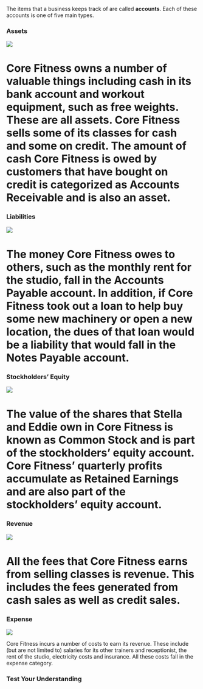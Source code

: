 The items that a business keeps track of are called **accounts**. Each of these accounts is one of five main types.

### Assets

![](./Chapter_1_Introduction_to_business_and_accounting_concepts/media/02_Accounts/image1.png)

# Core Fitness owns a number of valuable things including cash in its bank account and workout equipment, such as free weights. These are all assets. Core Fitness sells some of its classes for cash and some on credit. The amount of cash Core Fitness is owed by customers that have bought on credit is categorized as Accounts Receivable and is also an asset. 

### Liabilities

![](./Chapter_1_Introduction_to_business_and_accounting_concepts/media/02_Accounts/image2.png)

# The money Core Fitness owes to others, such as the monthly rent for the studio, fall in the Accounts Payable account. In addition, if Core Fitness took out a loan to help buy some new machinery or open a new location, the dues of that loan would be a liability that would fall in the Notes Payable account. 

### Stockholders’ Equity

![](./Chapter_1_Introduction_to_business_and_accounting_concepts/media/02_Accounts/image3.png)

# The value of the shares that Stella and Eddie own in Core Fitness is known as Common Stock and is part of the stockholders’ equity account. Core Fitness’ quarterly profits accumulate as Retained Earnings and are also part of the stockholders’ equity account. 

### Revenue

![](./Chapter_1_Introduction_to_business_and_accounting_concepts/media/02_Accounts/image4.png)

# All the fees that Core Fitness earns from selling classes is revenue. This includes the fees generated from cash sales as well as credit sales.

### Expense

![](./Chapter_1_Introduction_to_business_and_accounting_concepts/media/02_Accounts/image5.png)

Core Fitness incurs a number of costs to earn its revenue. These include (but are not limited to) salaries for its other trainers and receptionist, the rent of the studio, electricity costs and insurance. All these costs fall in the expense category.

### Test Your Understanding 

